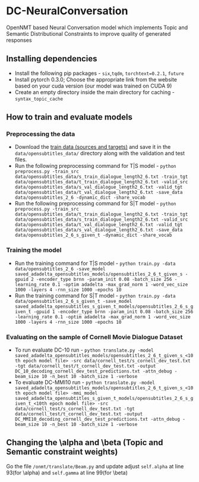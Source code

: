 # DC-NeuralConversation
OpenNMT based Neural Conversation model which implements Topic and Semantic Distributional Constraints to improve quality of generated responses

## Installing dependencies
- Install the following pip packages - `six`,`tqdm`, `torchtext=0.2.1`, `future`
- Install pytorch 0.3.0; Choose the appropriate link from the website based on your cuda version (our model was trained on CUDA 9)
- Create an empty directory inside the main directory for caching - `syntax_topic_cache`

## How to train and evaluate models
### Preprocessing the data
- Download the [train data (sources and targets)](https://mega.nz/#!wQIlXSQL!VT4YFeQL2ODWkmCJ1itq_dpsafXUyZQECP0Q1wbtqGQ) and save it in the `data/opensubtitles_data/` directory along with the validation and test files.
- Run the following preprocessing command for T&#124;S model - `python preprocess.py -train_src data/opensubtitles_data/s_train_dialogue_length2_6.txt -train_tgt data/opensubtitles_data/t_train_dialogue_length2_6.txt -valid_src data/opensubtitles_data/s_val_dialogue_length2_6.txt -valid_tgt data/opensubtitles_data/t_val_dialogue_length2_6.txt -save_data data/opensubtitles_2_6 -dynamic_dict -share_vocab`
- Run the following preprocessing command for S&#124;T model - `python preprocess.py -train_src data/opensubtitles_data/t_train_dialogue_length2_6.txt -train_tgt data/opensubtitles_data/s_train_dialogue_length2_6.txt -valid_src data/opensubtitles_data/t_val_dialogue_length2_6.txt -valid_tgt data/opensubtitles_data/s_val_dialogue_length2_6.txt -save_data data/opensubtitles_2_6_s_given_t -dynamic_dict -share_vocab`

### Training the model
- Run the training command for T&#124;S model - `python train.py -data data/opensubtitles_2_6 -save_model saved_adadelta_opensubtitles_models/opensubtitles_2_6_t_given_s -gpuid 2 -encoder_type brnn -param_init 0.08 -batch_size 256 -learning_rate 0.1 -optim adadelta -max_grad_norm 1 -word_vec_size 1000 -layers 4 -rnn_size 1000 -epochs 10
`
- Run the training command for S&#124;T model - `python train.py -data data/opensubtitles_2_6_s_given_t -save_model saved_adadelta_opensubtitles_s_given_t_models/opensubtitles_2_6_s_given_t -gpuid 1 -encoder_type brnn -param_init 0.08 -batch_size 256 -learning_rate 0.1 -optim adadelta -max_grad_norm 1 -word_vec_size 1000 -layers 4 -rnn_size 1000 -epochs 10`

### Evaluating on the sample of Cornell Movie Dialogue Dataset
- To run evaluate DC-10 run - `python translate.py -model saved_adadelta_opensubtitles_models/opensubtitles_2_6_t_given_s_<10th epoch model file> -src data/cornell_test/s_cornell_dev_test.txt -tgt data/cornell_test/t_cornell_dev_test.txt -output DC_10_decoding_cornell_dev_test_predictions.txt -attn_debug -beam_size 10 -n_best 10 -batch_size 1 -verbose`
- To evaluate DC-MMI10 run - `python translate.py -model saved_adadelta_opensubtitles_models/opensubtitles_2_6_t_given_s_<10th epoch model file> -mmi_model saved_adadelta_opensubtitles_s_given_t_models/opensubtitles_2_6_s_given_t_<10th epoch model file> -src data/cornell_test/s_cornell_dev_test.txt -tgt data/cornell_test/t_cornell_dev_test.txt -output DC_MMI10_decoding_cornell_dev_test_predictions.txt -attn_debug -beam_size 10 -n_best 10 -batch_size 1 -verbose`

## Changing the \alpha and \beta (Topic and Semantic constraint weights)
Go the file `/onmt/translate/Beam.py` and update adjust `self.alpha` at line 93(for \alpha) and `self.gamma` at line 99(for \beta)